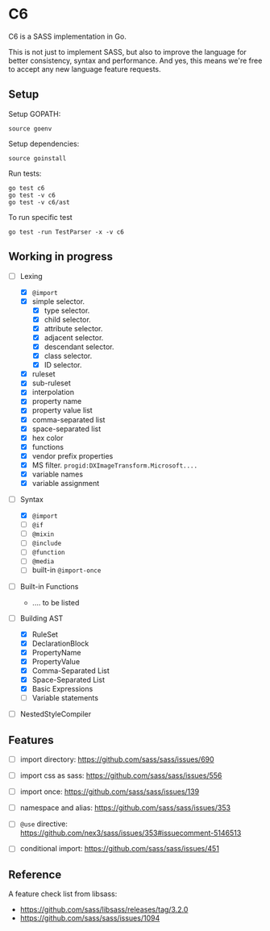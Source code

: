 C6
===========================

C6 is a SASS implementation in Go.

This is not just to implement SASS, but also to improve the language for better
consistency, syntax and performance. And yes, this means we're free to accept any new
language feature requests.


## Setup

Setup GOPATH:

    source goenv

Setup dependencies:

    source goinstall

Run tests:

    go test c6
    go test -v c6
    go test -v c6/ast

To run specific test

    go test -run TestParser -x -v c6

## Working in progress

- [ ] Lexing
  - [x] `@import`
  - [x] simple selector.
    - [x] type selector.
    - [x] child selector.
    - [x] attribute selector.
    - [x] adjacent selector.
    - [x] descendant selector.
    - [x] class selector.
    - [x] ID selector.
  - [x] ruleset
  - [x] sub-ruleset
  - [x] interpolation
  - [x] property name
  - [x] property value list
  - [x] comma-separated list
  - [x] space-separated list
  - [x] hex color
  - [x] functions
  - [x] vendor prefix properties
  - [x] MS filter.  `progid:DXImageTransform.Microsoft....`
  - [x] variable names
  - [x] variable assignment
- [ ] Syntax
  - [x] `@import`
  - [ ] `@if`
  - [ ] `@mixin`
  - [ ] `@include`
  - [ ] `@function`
  - [ ] `@media`
  - [ ] built-in `@import-once`
- [ ] Built-in Functions
  - .... to be listed
- [ ] Building AST
  - [x] RuleSet
  - [x] DeclarationBlock
  - [x] PropertyName
  - [x] PropertyValue
  - [x] Comma-Separated List
  - [x] Space-Separated List
  - [x] Basic Expressions
  - [ ] Variable statements
- [ ] NestedStyleCompiler


## Features

- [ ] import directory: https://github.com/sass/sass/issues/690
- [ ] import css as sass: https://github.com/sass/sass/issues/556
- [ ] import once: https://github.com/sass/sass/issues/139
- [ ] namespace and alias: https://github.com/sass/sass/issues/353
- [ ] `@use` directive: https://github.com/nex3/sass/issues/353#issuecomment-5146513 
- [ ] conditional import: https://github.com/sass/sass/issues/451



## Reference

A feature check list from libsass:

- https://github.com/sass/libsass/releases/tag/3.2.0
- https://github.com/sass/sass/issues/1094
